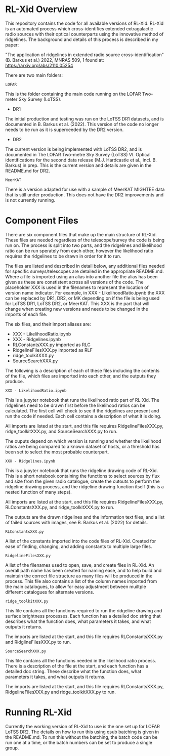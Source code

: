 # RL-Xid Overview

This repository contains the code for all available versions of RL-Xid. RL-Xid is an automated process which cross-identifies extended extragalactic radio sources with their optical counterparts using the innovative method of ridgelines.  The background and details of this process is described in my paper:

"The application of ridgelines in extended radio source cross-identification" 
(B. Barkus et al.) 2022, MNRAS 509, 1 found at: https://arxiv.org/abs/2110.05254

There are two main folders:

	LOFAR
This is the folder containing the main code running on the LOFAR Two-meter Sky Survey (LoTSS).

- DR1

The initial production and testing was run on the LoTSS DR1 datasets, and is documented in B. Barkus et al. (2022). This version of the code no longer needs to be run as it is superceeded by the DR2 version.

- DR2

The current version is being implemented with LoTSS DR2, and is documented in The LOFAR Two-metre Sky Survey (LoTSS) VI. Optical identifications for the second data release (M.J. Hardcastle et al., incl. B. Barkus) in prep. This is the current version and details are given in the README.md for DR2.

	MeerKAT

There is a version adapted for use with a sample of MeerKAT MIGHTEE data that is still under production. This does not have the DR2 improvements and is not currently running.


# Component Files

There are six component files that make up the main structure of RL-Xid.  These files are needed regardless of the telescope/survey the code is being run on. The process is split into two parts, and the ridgelines and likelihood ratio can be run sperately from each other, however the likelihood ratio requires the ridgelines to be drawn in order for it to run.

The files are listed and described in detail below, any additional files needed for specific surveys/telescopes are detailed in the appropriate README.md. Where a file is imported using an alias into another file the alias has been given as these are constistent across all versions of the code.  The placeholder XXX is used in the filenames to represent the location of version name indicator. For example, in XXX - LikelihoodRatio.ipynb the XXX can be replaced by DR1, DR2, or MK depending on if the file is being used for LoTSS DR1, LoTSS DR2, or MeerKAT.  This XXX is the part that will change when creating new versions and needs to be changed in the imports of each file.

The six files, and their import aliases are:
- XXX - LikelihoodRatio.ipynb
- XXX - Ridgelines.ipynb
- RLConstantsXXX.py 		imported as RLC
- RidgelineFilesXXX.py 		imported as RLF
- ridge_toolkitXXX.py
- SourceSearchXXX.py

The following is a description of each of these files including the contents of the file, which files are imported into each other, and the outputs they produce.

	XXX - LikelihoodRatio.ipynb

This is a jupyter notebook that runs the likelihood ratio part of RL-Xid. The ridgelines need to be drawn first before the likelihood ratios can be calculated.  The first cell will check to see if the ridgelines are present and run the code if needed. Each cell contains a description of what it is doing.

All imports are listed at the start, and this file requires RidgelineFilesXXX.py, ridge_toolkitXXX.py, and SourceSearchXXX.py to run.

The ouputs depend on which version is running and whether the likelihood ratios are being compared to a known dataset of hosts, or a threshold has been set to select the most probable counterpart.

	XXX - Ridgelines.ipynb

This is a jupyter notebook that runs the ridgeline drawing code of RL-Xid.  This is a short notebook containing the functions to select sources by flux and size from the given radio catalogue, create the cutouts to perform the ridgeline drawing process, and the ridgeline drawing function itself (this is a nested function of many steps).

All imports are listed at the start, and this file requires RidgelineFilesXXX.py, RLConstantsXXX.py, and ridge_toolkitXXX.py to run.

The outputs are the drawn ridgelines and the information text files, and a list of failed sources with images, see B. Barkus et al. (2022) for details.

	RLConstantsXXX.py

A list of the constants imported into the code files of RL-Xid. Created for ease of finding, changing, and adding constants to multiple large files.

	RidgelineFilesXXX.py

A list of the filenames used to open, save, and create files in RL-Xid. An overall path name has been created for naming ease, and to help build and maintain the correct file structure as many files will be produced in the process. This file also contains a list of the column names imported from the main catalogues, to allow for easy adjustment between muiltple different catalogues for alternate versions.

	ridge_toolkitXXX.py

This file contains all the functions required to run the ridgeline drawing and surface brightness processes.  Each function has a detailed doc string that describes what the function does, what parameters it takes, and what outputs it returns.

The imports are listed at the start, and this file requires RLConstantsXXX.py and RidglineFilesXXX.py to run.

	SourceSearchXXX.py

This file contains all the functions needed in the likelihood ratio process.  There is a description of the file at the start, and each function has a detailed doc string.  These describe what the function does, what parameters it takes, and what outputs it returns.

The imports are listed at the start, and this file requires RLConstantsXXX.py, RidgelineFilesXXX.py and ridge_toolkitXXX.py to run.


# Running RL-Xid

Currently the working version of RL-Xid to use is the one set up for LOFAR LoTSS DR2. The details on how to run this using qsub batching is given in the README.md. To run this without the batching, the batch code can be run one at a time, or the batch numbers can be set to produce a single group.
